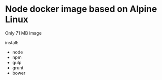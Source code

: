 Node docker image based on Alpine Linux
========================================
Only 71 MB image

install: 

* node 
* npm 
* gulp
* grunt
* bower